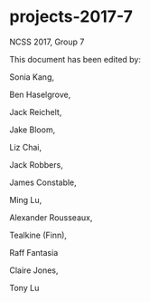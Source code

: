 # projects-2017-7
NCSS 2017, Group 7

This document has been edited by:

Sonia Kang,

Ben Haselgrove,

Jack Reichelt,

Jake Bloom,

Liz Chai,

Jack Robbers,

James Constable,

Ming Lu,

Alexander Rousseaux,

Tealkine (Finn),

Raff Fantasia

Claire Jones,

Tony Lu
